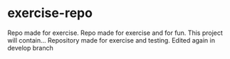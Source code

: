 # exercise-repo
Repo made for exercise.
Repo made for exercise and for fun.
This project will contain...
Repository made for exercise and testing.
Edited again in develop branch